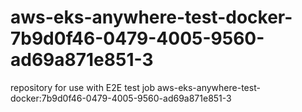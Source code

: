 # aws-eks-anywhere-test-docker-7b9d0f46-0479-4005-9560-ad69a871e851-3
repository for use with E2E test job aws-eks-anywhere-test-docker:7b9d0f46-0479-4005-9560-ad69a871e851-3
